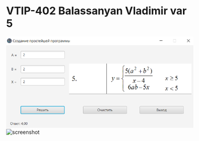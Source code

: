 # VTIP-402 Balassanyan Vladimir var 5

![screenshot](Screenshot.png)
![screenshot](Screenshot1.png)

